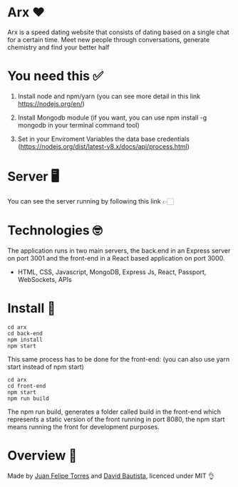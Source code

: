 # Arx ❤️

Arx is a speed dating website that consists of dating based on a single chat for a certain time. Meet new people through conversations, generate chemistry and find your better half

# You need this ✅

1. Install node and npm/yarn (you can see more detail in this link https://nodejs.org/en/)

2. Install Mongodb module (if you want, you can use npm install -g mongodb in your terminal command tool)

3. Set in your Enviroment Variables the data base credentials (https://nodejs.org/dist/latest-v8.x/docs/api/process.html)

# Server 🖥

You can see the server running by following this link 👉🏻 

# Technologies 🤓 

The application runs in two main servers, the back.end in an Express server on port 3001 and the front-end in a React based application on port 3000.

- HTML, CSS, Javascript, MongoDB, Express Js, React, Passport, WebSockets, APIs

# Install 💽

```
cd arx
cd back-end
npm install
npm start
```

This same process has to be done for the front-end: (you can also use yarn start instead of npm start)

```
cd arx
cd front-end
npm start
npm run build
```

The npm run build, generates a folder called build in the front-end which represents a static version of the front running in port 8080, the npm start means running the front for development purposes.

# Overview 🌄

Made by [Juan Felipe Torres](https://github.com/jftorresp) and [David Bautista](https://github.com/whatevercamps), licenced under MIT 👌
